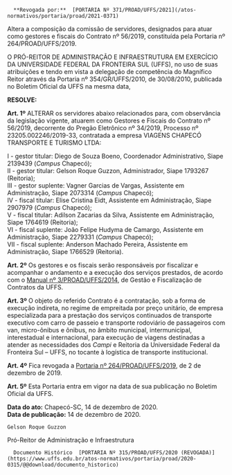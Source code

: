       **Revogada por:**  [PORTARIA Nº 371/PROAD/UFFS/2021](/atos-normativos/portaria/proad/2021-0371) 

   Altera a composição da comissão de servidores, designados para atuar como gestores e fiscais do Contrato nº 56/2019, constituída pela Portaria nº 264/PROAD/UFFS/2019.  

O PRÓ-REITOR DE ADMINISTRAÇÃO E INFRAESTRUTURA EM EXERCÍCIO DA UNIVERSIDADE FEDERAL DA FRONTEIRA SUL (UFFS), no uso de suas atribuições e tendo em vista a delegação de competência do Magnífico Reitor através da Portaria nº 354/GR/UFFS/2010, de 30/08/2010, publicada no Boletim Oficial da UFFS na mesma data,

 **RESOLVE:**

 **Art. 1º** ALTERAR os servidores abaixo relacionados para, com observância da legislação vigente, atuarem como Gestores e Fiscais do Contrato nº 56/2019, decorrente do Pregão Eletrônico nº 34/2019, Processo nº 23205.002246/2019-33, contratada a empresa VIAGENS CHAPECÓ TRANSPORTE E TURISMO LTDA:

 I - gestor titular: Diego de Souza Boeno, Coordenador Administrativo, Siape 2139439 (*Campus* Chapecó);  
II - gestor titular: Gelson Roque Guzzon, Administrador, Siape 1793267 (Reitoria);  
III - gestor suplente: Vagner Garcias de Vargas, Assistente em Administração, Siape 2073314 (*Campus* Chapecó);  
IV - fiscal titular: Elise Cristina Eidt, Assistente em Administração, Siape 2907979 (*Campus* Chapecó);  
V - fiscal titular: Adilson Zacarias da Silva, Assistente em Administração, Siape 1764619 (Reitoria);  
VI - fiscal suplente: João Felipe Hudyma de Camargo, Assistente em Administração, Siape 2279331 (*Campus* Chapecó);  
VII - fiscal suplente: Anderson Machado Pereira, Assistente em Administração, Siape 1766529 (Reitoria).

 **Art. 2º** Os gestores e os fiscais serão responsáveis por fiscalizar e acompanhar o andamento e a execução dos serviços prestados, de acordo com o [Manual nº 3/PROAD/UFFS/2014](https://www.uffs.edu.br/atos-normativos/manual/proad/2014-0003), de Gestão e Fiscalização de Contratos da UFFS.

 **Art. 3º** O objeto do referido Contrato é a contratação, sob a forma de execução indireta, no regime de empreitada por preço unitário, de empresa especializada para a prestação dos serviços continuados de transporte executivo com carro de passeio e transporte rodoviário de passageiros com van, micro-ônibus e ônibus, no âmbito municipal, intermunicipal, interestadual e internacional, para execução de viagens destinadas a atender as necessidades dos *Campi* e Reitoria da Universidade Federal da Fronteira Sul – UFFS, no tocante à logística de transporte institucional.

 **Art. 4º** Fica revogada a [Portaria nº 264/PROAD/UFFS/2019](https://www.uffs.edu.br/atos-normativos/portaria/proad/2019-0264), de 2 de dezembro de 2019.

 **Art. 5º** Esta Portaria entra em vigor na data de sua publicação no Boletim Oficial da UFFS.

   **Data do ato:** Chapecó-SC, 14 de dezembro de 2020.   
 **Data de publicação:**  14 de dezembro de 2020. 

    Gelson Roque Guzzon   
 Pró-Reitor de Administração e Infraestrutura 

      Documento Histórico  [PORTARIA Nº 315/PROAD/UFFS/2020 (REVOGADA)](https://www.uffs.edu.br/atos-normativos/portaria/proad/2020-0315/@@download/documento_historico)     
      